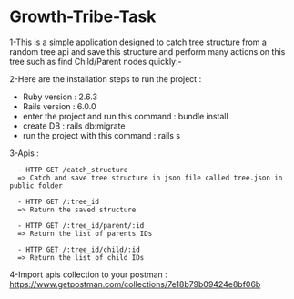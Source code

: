 # Growth-Tribe-Task

1-This is a simple application designed to catch tree structure from a random tree api and save this structure and perform many actions on this tree 
  such as find Child/Parent nodes quickly:-

2-Here are the installation steps to run the project :

   - Ruby version  : 2.6.3
   - Rails version : 6.0.0
   - enter the project and run this command : bundle install
   - create DB : rails db:migrate
   - run the project with this command : rails s

3-Apis :

      - HTTP GET /catch_structure
      => Catch and save tree structure in json file called tree.json in public folder
      
      - HTTP GET /:tree_id
      => Return the saved structure
      
      - HTTP GET /:tree_id/parent/:id
      => Return the list of parents IDs
        
      - HTTP GET /:tree_id/child/:id
      => Return the list of child IDs

4-Import apis collection to your postman : https://www.getpostman.com/collections/7e18b79b09424e8bf06b
